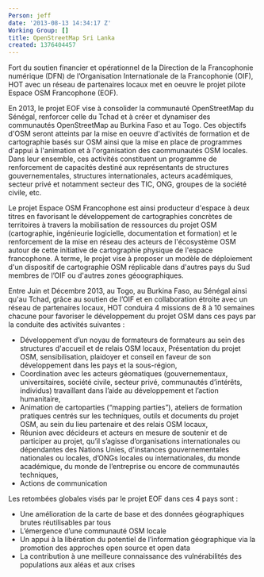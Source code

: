```yaml
---
Person: jeff
date: '2013-08-13 14:34:17 Z'
Working Group: []
title: OpenStreetMap Sri Lanka
created: 1376404457
---
```

Fort du soutien financier et opérationnel de la Direction de la Francophonie numérique (DFN) de l’Organisation Internationale de la Francophonie (OIF), HOT avec un réseau de partenaires locaux met en oeuvre le projet pilote Espace OSM Francophone (EOF). 

En 2013, le projet EOF vise à consolider la communauté OpenStreetMap du Sénégal, renforcer celle du Tchad et à créer et dynamiser des communautés OpenStreetMap au Burkina Faso et au Togo. Ces objectifs d'OSM seront atteints par la mise en oeuvre d'activités de formation et de cartographie basés sur OSM ainsi que la mise en place de programmes d'appui à l'animation et à l'organisation des caommunautés OSM locales. Dans leur ensemble, ces activités constituent un programme de renforcement de capacités destiné aux représentants de structures gouvernementales, structures internationales, acteurs académiques, secteur privé et notamment secteur des TIC, ONG, groupes de la société civile, etc. 

Le projet Espace OSM Francophone est ainsi producteur d'espace à deux titres en favorisant le développement de cartographies concrètes de territoires à travers la mobilisation de ressources du projet OSM (cartographie, ingénieurie logicielle, documentation et formation) et le renforcement de la mise en réseau des acteurs de l'écosystème OSM autour de cette initiative de cartographie physique de l'espace francophone. A terme, le projet vise à proposer un modèle de déploiement d'un dispositif de cartographie OSM réplicable dans d'autres pays du Sud membres de l’OIF ou d'autres zones géoographiques.  	 

Entre Juin et Décembre 2013, au Togo, au Burkina Faso, au Sénégal ainsi qu'au Tchad, grâce au soutien de l’OIF et en collaboration étroite avec un réseau de partenaires locaux, HOT conduira 4 missions de 8 à 10 semaines  chacune pour favoriser le développement du projet OSM dans ces pays  par la conduite des activités suivantes :

- Développement d’un noyau de formateurs de formateurs au sein des structures d'accueil et de relais OSM locaux, 
Présentation du projet OSM, sensibilisation, plaidoyer et conseil en faveur de son développement dans les pays et la sous-région,
- Coordination avec les acteurs géomatiques (gouvernementaux, universitaires, société civile, secteur privé, communautés d’intérêts, individus) travaillant dans l’aide au développement et l’action humanitaire,
- Animation de cartoparties (“mapping parties”), ateliers de formation pratiques centrés sur les techniques, outils et documents du projet OSM, au sein du lieu partenaire et des relais OSM locaux,
- Réunion avec décideurs et acteurs en mesure de soutenir et de participer au projet, qu’il s’agisse d’organisations internationales ou dépendantes des Nations Unies, d'instances gouvernementales nationales ou locales, d’ONGs locales ou internationales, du monde académique, du monde de l’entreprise ou encore de communautés techniques,
- Actions de communication

Les retombées globales visés par le projet EOF dans ces 4 pays sont :	 	
- Une amélioration de la carte de base et des données géographiques brutes réutilisables par tous  
- L’émergence d’une communauté OSM locale
- Un appui à la libération du potentiel de l’information géographique via la promotion des approches open source et open data
- La contribution à une meilleure connaissance des vulnérabilités des populations aux aléas et aux crises
